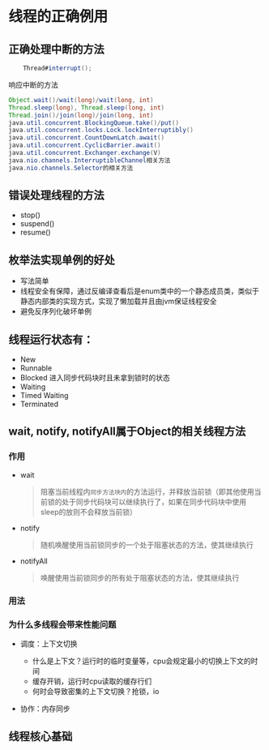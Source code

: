 # 线程的正确例用
## 正确处理中断的方法
```java
    Thread#interrupt();
```
响应中断的方法
```java
Object.wait()/wait(long)/wait(long, int)
Thread.sleep(long), Thread.sleep(long, int)
Thread.join()/join(long)/join(long, int)
java.util.concurrent.BlockingQueue.take()/put()
java.util.concurrent.locks.Lock.lockInterruptibly()
java.util.concurrent.CountDownLatch.await()
java.util.concurrent.CyclicBarrier.await()
java.util.concurrent.Exchanger.exchange(V)
java.nio.channels.InterruptibleChannel相关方法
java.nio.channels.Selector的相关方法
```

## 错误处理线程的方法
* stop()
* suspend()
* resume()


## 枚举法实现单例的好处
* 写法简单
* 线程安全有保障，通过反编译查看后是enum类中的一个静态成员类，类似于静态内部类的实现方式，实现了懒加载并且由jvm保证线程安全
* 避免反序列化破坏单例


## 线程运行状态有：
* New
* Runnable
* Blocked 进入同步代码块时且未拿到锁时的状态
* Waiting
* Timed Waiting
* Terminated

## wait, notify, notifyAll属于Object的相关线程方法
### 作用
* wait 
  > 阻塞当前线程内`同步方法块内`的方法运行，并释放当前锁（即其他使用当前锁的处于同步代码块可以继续执行了，如果在同步代码块中使用sleep的放则不会释放当前锁）
* notify
  > 随机唤醒使用当前锁同步的一个处于阻塞状态的方法，使其继续执行
* notifyAll
  > 唤醒使用当前锁同步的所有处于阻塞状态的方法，使其继续执行
### 用法


### 为什么多线程会带来性能问题
* 调度：上下文切换
    * 什么是上下文？运行时的临时变量等，cpu会规定最小的切换上下文的时间
    * 缓存开销，运行时cpu读取的缓存行们
    * 何时会导致密集的上下文切换？抢锁，io

* 协作：内存同步


## 线程核心基础 
